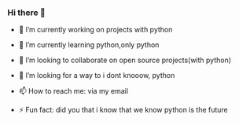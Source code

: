 ### Hi there 👋

<!--
**mercyplaisir/mercyplaisir** is a ✨ _special_ ✨ repository because its `README.md` (this file) appears on your GitHub profile.

Here are some ideas to get you started:

- 🔭 I’m currently working on ...
- 🌱 I’m currently learning ...
- 👯 I’m looking to collaborate on ...
- 🤔 I’m looking for help with ...
- 💬 Ask me about ...
- 📫 How to reach me: ...
- 😄 Pronouns: ...
- ⚡ Fun fact: ...
-->
- 🔭 I’m currently working on projects with python
- 🌱 I’m currently learning python,only python
- 👯 I’m looking to collaborate on open source projects(with python) 
- 🤔 I’m looking for a way to i dont knooow, python 

- 📫 How to reach me: via my email
- ⚡ Fun fact: did you that i know that we know python is the future
